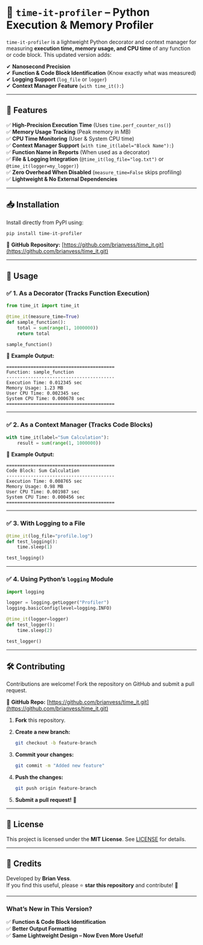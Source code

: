 
# 🚀 `time-it-profiler` – Python Execution & Memory Profiler

`time-it-profiler` is a lightweight Python decorator and context manager for measuring **execution time, memory usage, and CPU time** of any function or code block. This updated version adds:

✔ **Nanosecond Precision**  
✔ **Function & Code Block Identification** (Know exactly what was measured)  
✔ **Logging Support** (`log_file` or `logger`)  
✔ **Context Manager Feature** (`with time_it():`)  

---

## 📌 Features

✅ **High-Precision Execution Time** (Uses `time.perf_counter_ns()`)  
✅ **Memory Usage Tracking** (Peak memory in MB)  
✅ **CPU Time Monitoring** (User & System CPU time)  
✅ **Context Manager Support** (`with time_it(label="Block Name"):`)  
✅ **Function Name in Reports** (When used as a decorator)  
✅ **File & Logging Integration** (`@time_it(log_file="log.txt")` or `@time_it(logger=my_logger)`)  
✅ **Zero Overhead When Disabled** (`measure_time=False` skips profiling)  
✅ **Lightweight & No External Dependencies**  

---

## 📥 Installation

Install directly from PyPI using:

```bash
pip install time-it-profiler
```

📂 **GitHub Repository:** [https://github.com/brianvess/time_it.git](https://github.com/brianvess/time_it.git)  

---

## 📖 Usage

### ✅ **1. As a Decorator (Tracks Function Execution)**

```python
from time_it import time_it

@time_it(measure_time=True)
def sample_function():
    total = sum(range(1, 1000000))
    return total

sample_function()
```

🔹 **Example Output:**

```
========================================
Function: sample_function
----------------------------------------
Execution Time: 0.012345 sec
Memory Usage: 1.23 MB
User CPU Time: 0.002345 sec
System CPU Time: 0.000678 sec
========================================
```

---

### ✅ **2. As a Context Manager (Tracks Code Blocks)**

```python
with time_it(label="Sum Calculation"):
    result = sum(range(1, 1000000))
```

🔹 **Example Output:**

```
========================================
Code Block: Sum Calculation
----------------------------------------
Execution Time: 0.008765 sec
Memory Usage: 0.98 MB
User CPU Time: 0.001987 sec
System CPU Time: 0.000456 sec
========================================
```

---

### ✅ **3. With Logging to a File**

```python
@time_it(log_file="profile.log")
def test_logging():
    time.sleep(1)

test_logging()
```

---

### ✅ **4. Using Python’s `logging` Module**

```python
import logging

logger = logging.getLogger("Profiler")
logging.basicConfig(level=logging.INFO)

@time_it(logger=logger)
def test_logger():
    time.sleep(2)

test_logger()
```

---

## 🛠️ Contributing

Contributions are welcome! Fork the repository on GitHub and submit a pull request.

🔗 **GitHub Repo:** [https://github.com/brianvess/time_it.git](https://github.com/brianvess/time_it.git)  

1. **Fork** this repository.  
2. **Create a new branch:**  

   ```bash
   git checkout -b feature-branch
   ```

3. **Commit your changes:**  

   ```bash
   git commit -m "Added new feature"
   ```

4. **Push the changes:**  

   ```bash
   git push origin feature-branch
   ```

5. **Submit a pull request!** 🎉  

---

## 📜 License

This project is licensed under the **MIT License**. See [LICENSE](LICENSE) for details.

---

## 🌟 Credits

Developed by **Brian Vess**.  
If you find this useful, please ⭐ **star this repository** and contribute! 🚀

---

### **What’s New in This Version?**

✅ **Function & Code Block Identification**  
✅ **Better Output Formatting**  
✅ **Same Lightweight Design – Now Even More Useful!**  
